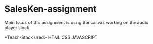 # SalesKen-assignment

Main focus of this assignment is using the canvas working on the audio player block.

*Teach-Stack used:-
HTML
CSS
JAVASCRIPT


